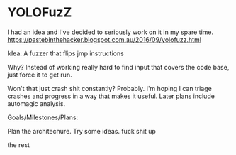 # YOLOFuzZ
I had an idea and I've decided to seriously work on it in my spare time. https://pastebinthehacker.blogspot.com.au/2016/09/yolofuzz.html

Idea: A fuzzer that flips jmp instructions

Why?
Instead of working really hard to find input that covers the code base, just force it to get run.

Won't that just crash shit constantly?
Probably.
I'm hoping I can triage crashes and progress in a way that makes it useful.
Later plans include automagic analysis.



Goals/Milestones/Plans:

Plan the architechure. Try some ideas. fuck shit up

the rest


